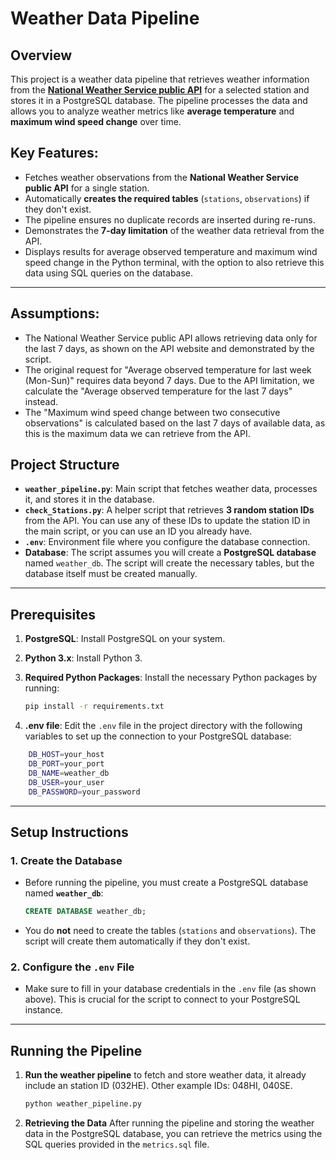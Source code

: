 # Weather Data Pipeline

## Overview

This project is a weather data pipeline that retrieves weather information from the [**National Weather Service public API**](https://www.weather.gov/documentation/services-web-api) for a selected station and stores it in a PostgreSQL database. The pipeline processes the data and allows you to analyze weather metrics like **average temperature** and **maximum wind speed change** over time.

## Key Features:
- Fetches weather observations from the **National Weather Service public API** for a single station.
- Automatically **creates the required tables** (`stations`, `observations`) if they don't exist.
- The pipeline ensures no duplicate records are inserted during re-runs.
- Demonstrates the **7-day limitation** of the weather data retrieval from the API.
- Displays results for average observed temperature and maximum wind speed change in the Python terminal, with the option to also retrieve this data using SQL queries on the database.

---
## Assumptions:
- The National Weather Service public API allows retrieving data only for the last 7 days, as shown on the API website and demonstrated by the script. 
- The original request for "Average observed temperature for last week (Mon-Sun)" requires data beyond 7 days. Due to the API limitation, we calculate the "Average observed temperature for the last 7 days" instead.
- The "Maximum wind speed change between two consecutive observations" is calculated based on the last 7 days of available data, as this is the maximum data we can retrieve from the API.

## Project Structure

- **`weather_pipeline.py`**: Main script that fetches weather data, processes it, and stores it in the database.
- **`check_Stations.py`**: A helper script that retrieves **3 random station IDs** from the API. You can use any of these IDs to update the station ID in the main script, or you can use an ID you already have.
- **`.env`**: Environment file where you configure the database connection.
- **Database**: The script assumes you will create a **PostgreSQL database** named `weather_db`. The script will create the necessary tables, but the database itself must be created manually.

---

## Prerequisites

1. **PostgreSQL**: Install PostgreSQL on your system.
2. **Python 3.x**: Install Python 3.
3. **Required Python Packages**: Install the necessary Python packages by running:

    ```bash
    pip install -r requirements.txt
    ```

4. **.env file**: Edit the `.env` file in the project directory with the following variables to set up the connection to your PostgreSQL database:
```bash
    DB_HOST=your_host
    DB_PORT=your_port
    DB_NAME=weather_db
    DB_USER=your_user
    DB_PASSWORD=your_password
 ```

---

## Setup Instructions

### 1. Create the Database
- Before running the pipeline, you must create a PostgreSQL database named **`weather_db`**:

    ```sql
    CREATE DATABASE weather_db;
    ```

- You do **not** need to create the tables (`stations` and `observations`). The script will create them automatically if they don't exist.

### 2. Configure the `.env` File
- Make sure to fill in your database credentials in the `.env` file (as shown above). This is crucial for the script to connect to your PostgreSQL instance.

---

## Running the Pipeline

1. **Run the weather pipeline** to fetch and store weather data, it already include an station ID (032HE). Other example IDs: 048HI, 040SE.
   
   ```bash
   python weather_pipeline.py

2. **Retrieving the Data** After running the pipeline and storing the weather data in the PostgreSQL database, you can retrieve the metrics using the SQL queries provided in the `metrics.sql` file.

